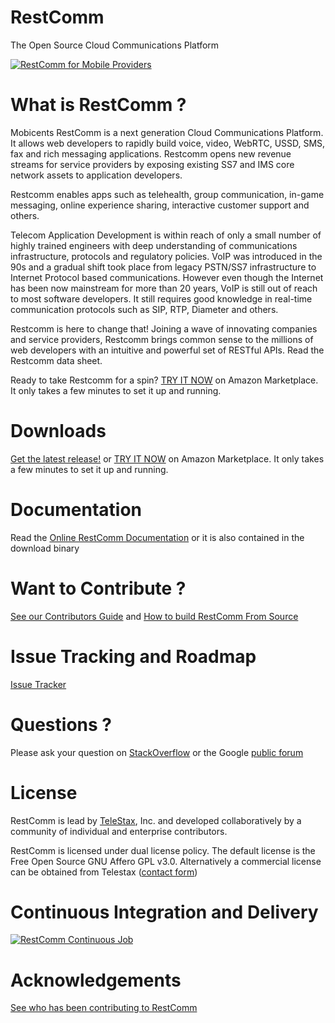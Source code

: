 RestComm
========

The Open Source Cloud Communications Platform

[![RestComm for Mobile Providers](http://img.youtube.com/vi/tIlxoeZO8qc/0.jpg)](http://www.youtube.com/watch?v=tIlxoeZO8qc)

What is RestComm ?
========

Mobicents RestComm is a next generation Cloud Communications Platform. It allows web developers to rapidly build voice, video, WebRTC, USSD, SMS, fax and rich messaging applications. Restcomm opens new revenue streams for service providers by exposing existing SS7 and IMS core network assets to application developers.

Restcomm enables apps such as telehealth, group communication, in-game messaging, online experience sharing, interactive customer support and others.

Telecom Application Development is within reach of only a small number of highly trained engineers with deep understanding of communications infrastructure, protocols and regulatory policies. VoIP was introduced in the 90s and a gradual shift took place from legacy PSTN/SS7 infrastructure to Internet Protocol based communications. However even though the Internet has been now mainstream for more than 20 years, VoIP is still out of reach to most software developers. It still requires good knowledge in real-time communication protocols such as SIP, RTP, Diameter and others.

Restcomm is here to change that! Joining a wave of innovating companies and service providers, Restcomm brings common sense to the millions of web developers with an intuitive and powerful set of RESTful APIs. Read the Restcomm data sheet.

Ready to take Restcomm for a spin? [TRY IT NOW](https://aws.amazon.com/marketplace/pp/B00FFHJ6SU) on Amazon Marketplace. It only takes a few minutes to set it up and running.

Downloads
========

[Get the latest release!](https://mobicents.ci.cloudbees.com/job/RestComm/lastSuccessfulBuild/artifact/) or [TRY IT NOW](https://aws.amazon.com/marketplace/pp/B00FFHJ6SU) on Amazon Marketplace. It only takes a few minutes to set it up and running.

Documentation
========
Read the [Online RestComm Documentation](http://docs.telestax.com/) or it is also contained in the download binary

Want to Contribute ? 
========
[See our Contributors Guide](https://github.com/Mobicents/RestComm/wiki/Contribute-to-RestComm) and [How to build RestComm From Source](http://docs.telestax.com/restcomm-mobicents-building-from-source/)

Issue Tracking and Roadmap
========
[Issue Tracker](https://github.com/Mobicents/RestComm/issues)

Questions ?
========
Please ask your question on [StackOverflow](http://stackoverflow.com/search?q=restcomm) or the Google [public forum](http://groups.google.com/group/restcomm)

License
========

RestComm is lead by [TeleStax](http://www.telestax.com/), Inc. and developed collaboratively by a community of individual and enterprise contributors.

RestComm is licensed under dual license policy. The default license is the Free Open Source GNU Affero GPL v3.0. Alternatively a commercial license can be obtained from Telestax ([contact form](http://www.telestax.com/contactus/#InquiryForm))

Continuous Integration and Delivery
========
[![RestComm Continuous Job](http://www.cloudbees.com/sites/default/files/Button-Built-on-CB-1.png)](https://mobicents.ci.cloudbees.com/job/RestComm/)

Acknowledgements
========
[See who has been contributing to RestComm](http://www.telestax.com/opensource/acknowledgments/)
